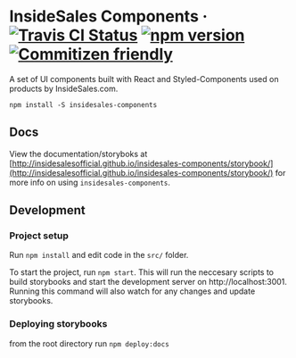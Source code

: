 # InsideSales Components &middot; [![Travis CI Status](https://travis-ci.org/InsideSalesOfficial/insidesales-components.svg?branch=master)](https://travis-ci.org/InsideSalesOfficial/insidesales-components) [![npm version](https://badge.fury.io/js/insidesales-components.svg)](https://badge.fury.io/js/insidesales-components) [![Commitizen friendly](https://img.shields.io/badge/commitizen-friendly-brightgreen.svg)](http://commitizen.github.io/cz-cli/) 

A set of UI components built with React and Styled-Components used on products by InsideSales.com.

```
npm install -S insidesales-components
```

## Docs
View the documentation/storyboks at [http://insidesalesofficial.github.io/insidesales-components/storybook/](http://insidesalesofficial.github.io/insidesales-components/storybook/) for more info on using `insidesales-components`.

## Development

### Project setup

Run `npm install` and edit code in the `src/` folder.

To start the project, run `npm start`. This will run the neccesary scripts to build storybooks and start the development server on http://localhost:3001. Running this command will also watch for any changes and update storybooks.

### Deploying storybooks

from the root directory run `npm deploy:docs`